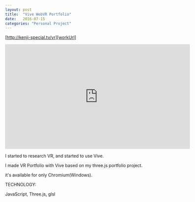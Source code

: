 ```yaml
---
layout: post
title:  "Vive WebVR Portfolio"
date:   2016-07-15
categories: "Personal Project"
---
```

[http://kenji-special.tv/vr][workUrl]

<iframe width="600" height="340" src="https://www.youtube.com/embed/76KthMgCZLs" frameborder="0" allowfullscreen></iframe>

I started to research VR, and started to use Vive.

I made VR Portfolio with Vive based on my three.js portfolio project.

it's available for only Chromium(Windows).

 <div class="m-margin"></div>


<div class="post-category">
<p class="post-title">TECHNOLOGY:</p>
<p class="post-value">JavaScript, Three.js, glsl</p>
</div>

[workUrl]: http://kenji-special.tv/vr

